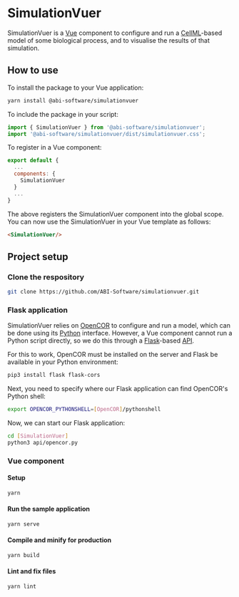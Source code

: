 # SimulationVuer

SimulationVuer is a [Vue](https://vuejs.org/) component to configure and run a [CellML](https://cellml.org/)-based model of some biological process, and to visualise the results of that simulation.

## How to use

To install the package to your Vue application:

```bash
yarn install @abi-software/simulationvuer
```

To include the package in your script:

```javascript
import { SimulationVuer } from '@abi-software/simulationvuer';
import '@abi-software/simulationvuer/dist/simulationvuer.css';
```

To register in a Vue component:

```javascript
export default {
  ...
  components: {
    SimulationVuer
  }
  ...
}
```

The above registers the SimulationVuer component into the global scope.
You can now use the SimulationVuer in your Vue template as follows:

```html
<SimulationVuer/>
```

## Project setup

### Clone the respository

```bash
git clone https://github.com/ABI-Software/simulationvuer.git
```

### Flask application

SimulationVuer relies on [OpenCOR](https://opencor.ws/) to configure and run a model, which can be done using its [Python](https://www.python.org/) interface.
However, a Vue component cannot run a Python script directly, so we do this through a [Flask](https://palletsprojects.com/p/flask/)-based [API](https://en.wikipedia.org/wiki/API).

For this to work, OpenCOR must be installed on the server and Flask be available in your Python environment:

```bash
pip3 install flask flask-cors
```

Next, you need to specify where our Flask application can find OpenCOR's Python shell:

```bash
export OPENCOR_PYTHONSHELL=[OpenCOR]/pythonshell
```

Now, we can start our Flask application:

```bash
cd [SimulationVuer]
python3 api/opencor.py
```

### Vue component

#### Setup

```bash
yarn
```

#### Run the sample application

```bash
yarn serve
```

#### Compile and minify for production

```bash
yarn build
```

#### Lint and fix files

```bash
yarn lint
```
